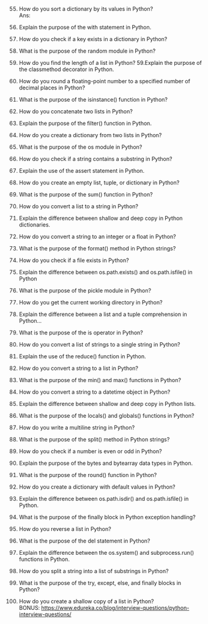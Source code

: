 

55. How do you sort a dictionary by its values in Python?<br>
Ans: 


58. Explain the purpose of the with statement in Python.
59. How do you check if a key exists in a dictionary in Python?
60. What is the purpose of the random module in Python?
61. How do you find the length of a list in Python?
59.Explain the purpose of the classmethod decorator in Python.
62. How do you round a floating-point number to a specified number of decimal places in Python?
63. What is the purpose of the isinstance() function in Python?
64. How do you concatenate two lists in Python?
65. Explain the purpose of the filter() function in Python.
66. How do you create a dictionary from two lists in Python?
67. What is the purpose of the os module in Python?
68. How do you check if a string contains a substring in Python?
69. Explain the use of the assert statement in Python.
70. How do you create an empty list, tuple, or dictionary in Python?
71. What is the purpose of the sum() function in Python?
72. How do you convert a list to a string in Python?
73. Explain the difference between shallow and deep copy in Python dictionaries.
74. How do you convert a string to an integer or a float in Python?
75. What is the purpose of the format() method in Python strings?
76. How do you check if a file exists in Python?
77. Explain the difference between os.path.exists() and os.path.isfile() in Python
78. What is the purpose of the pickle module in Python?
79. How do you get the current working directory in Python?
80. Explain the difference between a list and a tuple comprehension in Python…
81. What is the purpose of the is operator in Python?
82. How do you convert a list of strings to a single string in Python?
83. Explain the use of the reduce() function in Python.
84. How do you convert a string to a list in Python?
85. What is the purpose of the min() and max() functions in Python?
86. How do you convert a string to a datetime object in Python?
87. Explain the difference between shallow and deep copy in Python lists.
88. What is the purpose of the locals() and globals() functions in Python?
89. How do you write a multiline string in Python?
90. What is the purpose of the split() method in Python strings?
91. How do you check if a number is even or odd in Python?
92. Explain the purpose of the bytes and bytearray data types in Python.
93. What is the purpose of the round() function in Python?
94. How do you create a dictionary with default values in Python?
95. Explain the difference between os.path.isdir() and os.path.isfile() in Python.
96. What is the purpose of the finally block in Python exception handling?
97. How do you reverse a list in Python?
98. What is the purpose of the del statement in Python?
99. Explain the difference between the os.system() and subprocess.run() functions in Python.
100. How do you split a string into a list of substrings in Python?
101. What is the purpose of the try, except, else, and finally blocks in Python?
102. How do you create a shallow copy of a list in Python?<br>
BONUS: https://www.edureka.co/blog/interview-questions/python-interview-questions/
